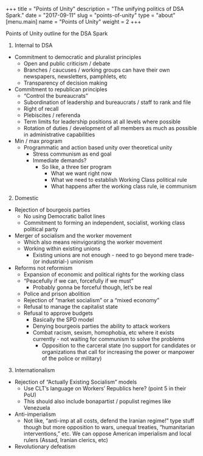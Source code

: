 +++
title = "Points of Unity"
description = "The unifying politics of DSA Spark."
date = "2017-09-11"
slug = "points-of-unity"
type = "about"
[menu.main]
name = "Points of Unity"
weight = 2
+++

Points of Unity outline for the DSA Spark

1. Internal to DSA
  - Commitment to democratic and pluralist principles
     - Open and public criticism / debate
     - Branches / caucuses / working groups can have their own newspapers, newsletters, pamphlets, etc
     - Transparency of decision making
  - Commitment to republican principles
     - “Control the bureaucrats”
     - Subordination of leadership and bureaucrats / staff to rank and file
     - Right of recall
     - Plebiscites / referenda
     - Term limits for leadership positions at all levels where possible
     - Rotation of duties / development of all members as much as possible in administrative capabilities
  - Min / max program
     - Programmatic and action based unity over theoretical unity
       - Stress communism as end goal
       - Immediate demands?
         - So like, a three tier program
           - What we want right now
           - What we need to establish Working Class political rule
           - What happens after the working class rule, ie communism
2. Domestic
  - Rejection of bourgeois parties
    - No using Democratic ballot lines
    - Commitment to forming an independent, socialist, working class political party
  - Merger of socialism and the worker movement
    - Which also means reinvigorating the worker movement
    - Working within existing unions
      - Existing unions are not enough - need to go beyond mere trade- (or industrial-) unionism
  - Reforms not reformism
    - Expansion of economic and political rights for the working class
    - “Peacefully if we can, forcefully if we must”
      - Probably gonna be forceful though, let’s be real
    - Police and prison abolition
    - Rejection of “market socialism” or a “mixed economy”
    - Refusal to manage the capitalist state
    - Refusal to approve budgets
      - Basically the SPD model
      - Denying bourgeois parties the ability to attack workers
      - Combat racism, sexism, homophobia, etc where it exists currently - not waiting for communism to solve the problems
        - Opposition to the carceral state (no support for candidates or organizations that call for increasing the power or manpower of the police or military)
3. Internationalism
  - Rejection of “Actually Existing Socialism” models
     - Use CLT’s language on Workers’ Republics here? (point 5 in their PoU)
     - This should also include bonapartist / populist regimes like Venezuela
  - Anti-imperialism
     - Not like, “anti-imp at all costs, defend the Iranian regime!” type stuff though but more opposition to wars, unequal treaties, “humanitarian interventions,” etc. We can oppose American imperialism and local rulers (Assad, Iranian clerics, etc)
  - Revolutionary defeatism
